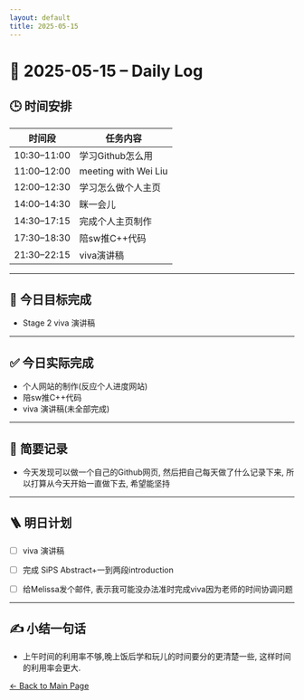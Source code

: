 ```yaml
---
layout: default
title: 2025-05-15
---
```


# 📅 2025-05-15 – Daily Log

## 🕒 时间安排

| 时间段 | 任务内容 |
|--------|----------| 
| 10:30–11:00 | 学习Github怎么用 | 
| 11:00–12:00 | meeting with Wei Liu |
| 12:00–12:30 | 学习怎么做个人主页 |
| 14:00–14:30 | 眯一会儿 |
| 14:30–17:15 | 完成个人主页制作 |
| 17:30–18:30 | 陪sw推C++代码 |
| 21:30–22:15 | viva演讲稿 |

---

## 🎯 今日目标完成

- Stage 2 viva 演讲稿


---
## ✅ 今日实际完成

- 个人网站的制作(反应个人进度网站)
- 陪sw推C++代码
- viva 演讲稿(未全部完成)

---

## 🧠 简要记录

- 今天发现可以做一个自己的Github网页, 然后把自己每天做了什么记录下来, 所以打算从今天开始一直做下去, 希望能坚持


---

## 🪜 明日计划
- [ ] viva 演讲稿
- [ ] 完成 SiPS Abstract+一到两段introduction
- [ ] 给Melissa发个邮件, 表示我可能没办法准时完成viva因为老师的时间协调问题


---

## ✍️ 小结一句话

- 上午时间的利用率不够,晚上饭后学和玩儿的时间要分的更清楚一些, 这样时间的利用率会更大.

[← Back to Main Page](/index.md)
